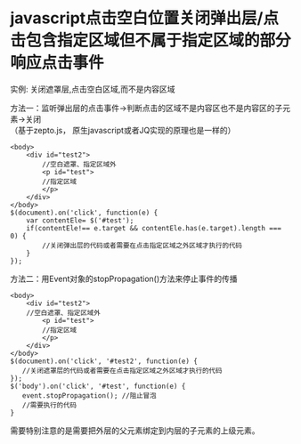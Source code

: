 # javascript点击空白位置关闭弹出层/点击包含指定区域但不属于指定区域的部分响应点击事件

实例: 关闭遮罩层,点击空白区域,而不是内容区域

方法一：监听弹出层的点击事件->判断点击的区域不是内容区也不是内容区的子元素->关闭   
（基于zepto.js， 原生javascript或者JQ实现的原理也是一样的）  
```
<body>
    <div id="test2">
        //空白遮罩、指定区域外
        <p id="test">
        //指定区域
        </p>
    </div>
</body>
$(document).on('click', function(e) {
    var contentEle= $('#test');
    if(contentEle!== e.target && contentEle.has(e.target).length === 0) {
        //关闭弹出层的代码或者需要在点击指定区域之外区域才执行的代码
    }
});
```

方法二：用Event对象的stopPropagation()方法来停止事件的传播
```
<body>
    <div id="test2">
    //空白遮罩、指定区域外
        <p id="test">
        //指定区域
        </p>
    </div>
</body>
$(document).on('click', '#test2', function(e) {
   //关闭遮罩层的代码或者需要在点击指定区域之外区域才执行的代码
});
$('body').on('click', '#test', function(e) {
   event.stopPropagation(); //阻止冒泡
   //需要执行的代码
}
```
需要特别注意的是需要把外层的父元素绑定到内层的子元素的上级元素。
